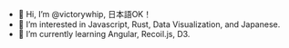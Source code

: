- 👋 Hi, I’m @victorywhip, 日本語OK！
- 👀 I’m interested in Javascript, Rust, Data Visualization, and Japanese.
- 🌱 I’m currently learning Angular, Recoil.js, D3.

